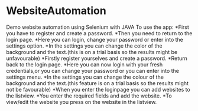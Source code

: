 # WebsiteAutomation
Demo website automation using Selenium with JAVA
To use the app:
*First you have to register and create a password.
*Then you need to return to the login page.
*Here you can login, change your password or enter into the settings option.
*In the settings you can change the color of the background and the text.(this is on a trial basis so the results might be unfavourable)
*Firstly register yourselves and create a password.
*Return back to the login page.
*Here you can now login with your fresh credentials,or you can change your password or you can enter into the settings menu.
*In the settings you can change the colour of the background and the text.(this feature is on a trial basis so the results might not be favourable)
*When you enter the loginpage you can add websites to the listview.
*You enter the required fields and add the website.
*To view/edit the website you press on the website in the listview.
